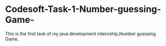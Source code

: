 # Codesoft-Task-1-Number-guessing-Game-
This is the first task of my java development internship,Number guessing Game.

